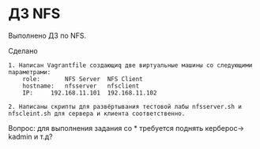# ДЗ NFS

Выполнено ДЗ по NFS.

Сделано

	1. Напиcан Vagrantfile создающиq две виртуальные машины со следующими параметрами:
		role:		NFS Server	NFS Client
		hostname:	nfsserver 	nfsclient
		IP:		192.168.11.101	192.168.11.102

	2. Написаны скрипты для развёртывания тестовой лабы nfsserver.sh и nfscleint.sh для сервера и клиента соответственно.

Вопрос: для выполнения задания со * требуется поднять керберос-> kadmin и т.д?
